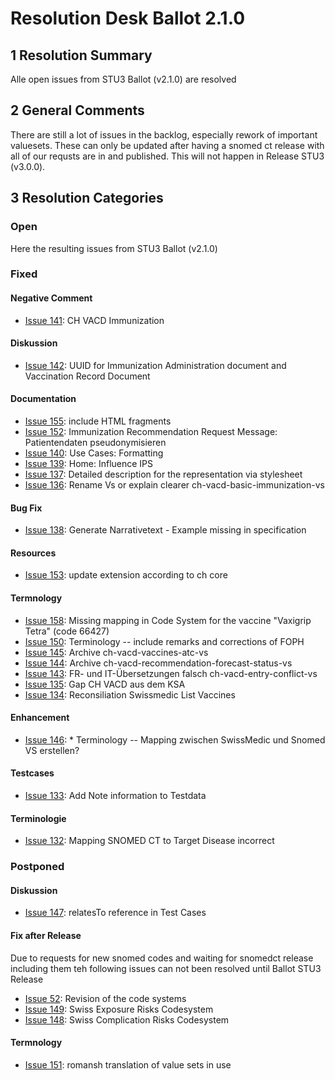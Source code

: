 # Resolution Desk Ballot 2.1.0

## 1 Resolution Summary
Alle open issues from STU3 Ballot (v2.1.0) are resolved

## 2 General Comments
There are still a lot of issues in the backlog, especially rework of important valuesets. These can only be updated after having a snomed ct release with all
of our requsts are in and published.
This will not happen in Release STU3 (v3.0.0).

## 3 Resolution Categories

### Open
Here the resulting issues from STU3 Ballot (v2.1.0)


### Fixed
#### Negative Comment
* [Issue 141](https://github.com/hl7ch/ch-vacd/issues/141): CH VACD Immunization

#### Diskussion
* [Issue 142](https://github.com/hl7ch/ch-vacd/issues/142): UUID for Immunization Administration document and Vaccination Record Document

#### Documentation
* [Issue 155](https://github.com/hl7ch/ch-vacd/issues/155): include HTML fragments
* [Issue 152](https://github.com/hl7ch/ch-vacd/issues/152): Immunization Recommendation Request Message: Patientendaten pseudonymisieren
* [Issue 140](https://github.com/hl7ch/ch-vacd/issues/140): Use Cases: Formatting
* [Issue 139](https://github.com/hl7ch/ch-vacd/issues/139): Home: Influence IPS
* [Issue 137](https://github.com/hl7ch/ch-vacd/issues/137): Detailed description for the representation via stylesheet
* [Issue 136](https://github.com/hl7ch/ch-vacd/issues/136): Rename Vs or explain clearer ch-vacd-basic-immunization-vs

#### Bug Fix
* [Issue 138](https://github.com/hl7ch/ch-vacd/issues/138): Generate Narrativetext - Example missing in specification

#### Resources
* [Issue 153](https://github.com/hl7ch/ch-vacd/issues/153): update extension according to ch core

#### Termnology
* [Issue 158](https://github.com/hl7ch/ch-vacd/issues/158): Missing mapping in Code System for the vaccine "Vaxigrip Tetra" (code 66427)
* [Issue 150](https://github.com/hl7ch/ch-vacd/issues/150): Terminology -- include remarks and corrections of FOPH 
* [Issue 145](https://github.com/hl7ch/ch-vacd/issues/145): Archive ch-vacd-vaccines-atc-vs
* [Issue 144](https://github.com/hl7ch/ch-vacd/issues/144): Archive ch-vacd-recommendation-forecast-status-vs
* [Issue 143](https://github.com/hl7ch/ch-vacd/issues/143): FR- und IT-Übersetzungen falsch ch-vacd-entry-conflict-vs
* [Issue 135](https://github.com/hl7ch/ch-vacd/issues/135): Gap CH VACD aus dem KSA
* [Issue 134](https://github.com/hl7ch/ch-vacd/issues/134): Reconsiliation Swissmedic List Vaccines

#### Enhancement
* [Issue 146](https://github.com/hl7ch/ch-vacd/issues/146): * Terminology -- Mapping zwischen SwissMedic und Snomed VS erstellen?

#### Testcases
* [Issue 133](https://github.com/hl7ch/ch-vacd/issues/133): Add Note information to Testdata 

#### Terminologie
* [Issue 132](https://github.com/hl7ch/ch-vacd/issues/132): Mapping SNOMED CT to Target Disease incorrect


### Postponed

#### Diskussion
* [Issue 147](https://github.com/hl7ch/ch-vacd/issues/147): relatesTo reference in Test Cases 

#### Fix after Release
Due to requests for new snomed codes and waiting for snomedct release including them teh following issues can not been resolved until Ballot STU3 Release

* [Issue 52](https://github.com/hl7ch/ch-vacd/issues/52): Revision of the code systems 
* [Issue 149](https://github.com/hl7ch/ch-vacd/issues/149): Swiss Exposure Risks Codesystem
* [Issue 148](https://github.com/hl7ch/ch-vacd/issues/148): Swiss Complication Risks Codesystem

#### Termnology
* [Issue 151](https://github.com/hl7ch/ch-vacd/issues/151): romansh translation of value sets in use
